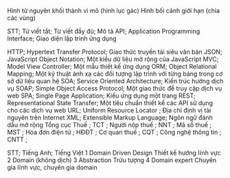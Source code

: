 <!--@Danh sách bảng-->

<!--@Danh sách hình ảnh-->

Hình từ nguyên khối thành vi mô (hình lục gác)
Hình bối cảnh giới hạn (chia các vùng)

<!--@Danh sách mã nguồn-->

<!--@Danh sách CÁC CỤM TỪ VIẾT TẮT-->

STT; Từ viết tắt; Từ viết đầy đủ; Mô tả
API; Application Programming Interface; Giao diện lập trình ứng dụng
<!-- CI/CD; Continuous Integration (CI) and Continuous Delivery (CD) ; Quá trình tích hợp và chuyển giao liên tục -->
<!-- DDD; Domain Driven Design; Kỹ thuật thiết kế theo hướng miền -->
<!-- DI; Dependency Injection; Cơ chế tiêm sự phụ thuộc giữa các đối tượng -->
HTTP; Hypertext Transfer Protocol; Giao thức truyền tải siêu văn bản
JSON; JavaScript Object Notation; Một kiểu dữ liệu mở rộng của JavaScript
MVC; Model View Controller; Một mẫu thiết kế ứng dụng
ORM; Object Relational Mapping; Một kỹ thuật ánh xạ các đối tượng lập trình với từng bảng trong cơ sở dữ liệu quan hệ
SOA; Service Oriented Architecture; Kiến trúc hướng dịch vụ
SOAP; Simple Object Access Protocol; Một giao thức để truy cập dịch vụ web
SPA; Single Page Application; Kiểu ứng dụng một trang
REST; Representational State Transfer; Một tiêu chuẩn thiết kế các API sử dụng cho các dịch vụ web
URL; Uniform Resource Locator ; Địa chỉ định vị tài nguyên trên Internet
XML; Extensible Markup Language; Ngôn ngữ đánh dấu mở rộng
Tổng cục Thuế ; TCT ;
Người nộp thuế ; NNT ;
Mã số thuế ; MST ;
Hóa đơn điện tử ; HĐĐT ;
Cơ quan thuế ; CQT ;
Công nghệ thông tin ; CNTT ;
<!-- Cơ sở dữ liệu ; CSDL ; -->
<!-- Tạo (Create), Đọc (Read), Sửa (Update), Xóa (Delete) ; CRUD ; -->
<!-- Kubernetes ; K8s ; -->
<!-- Số điện thoại ; SĐT ; -->
<!-- UML -->
<!-- Microservices -->
<!--@Danh sách Thuật ngữ-->

STT; Tiếng Anh; Tiếng Việt
1 Domain Driven Design Thiết kế hướng lĩnh vực
2 Domain (không dịch)
3 Abstraction Trừu tượng
4 Domain expert Chuyên gia lĩnh vực, chuyên gia domain
